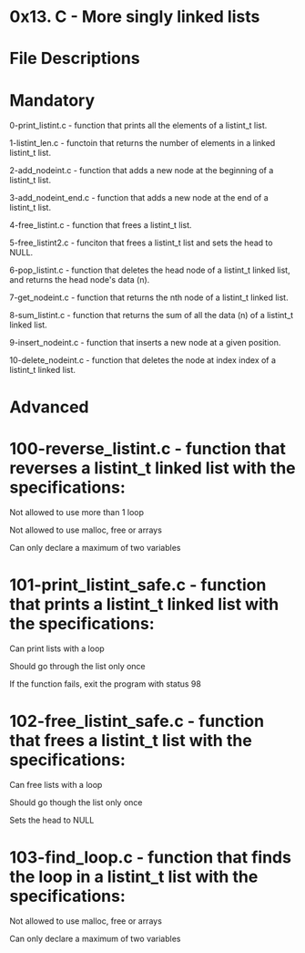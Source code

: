 # 0x13. C - More singly linked lists

# File Descriptions

# Mandatory


0-print_listint.c - function that prints all the elements of a listint_t list.

1-listint_len.c - functoin that returns the number of elements in a linked listint_t list.

2-add_nodeint.c - function that adds a new node at the beginning of a listint_t list.

3-add_nodeint_end.c - function that adds a new node at the end of a listint_t list.

4-free_listint.c - function that frees a listint_t list.

5-free_listint2.c - funciton that frees a listint_t list and sets the head to NULL.

6-pop_listint.c - function that deletes the head node of a listint_t linked list, and returns the head node's data (n).

7-get_nodeint.c - function that returns the nth node of a listint_t linked list.

8-sum_listint.c - function that returns the sum of all the data (n) of a listint_t linked list.

9-insert_nodeint.c - function that inserts a new node at a given position.

10-delete_nodeint.c - function that deletes the node at index index of a listint_t linked list.

# Advanced


# 100-reverse_listint.c - function that reverses a listint_t linked list with the specifications:

Not allowed to use more than 1 loop

Not allowed to use malloc, free or arrays

Can only declare a maximum of two variables

# 101-print_listint_safe.c - function that prints a listint_t linked list with the specifications:

Can print lists with a loop

Should go through the list only once

If the function fails, exit the program with status 98

# 102-free_listint_safe.c - function that frees a listint_t list with the specifications:

Can free lists with a loop

Should go though the list only once

Sets the head to NULL

# 103-find_loop.c - function that finds the loop in a listint_t list with the specifications:

Not allowed to use malloc, free or arrays

Can only declare a maximum of two variables

